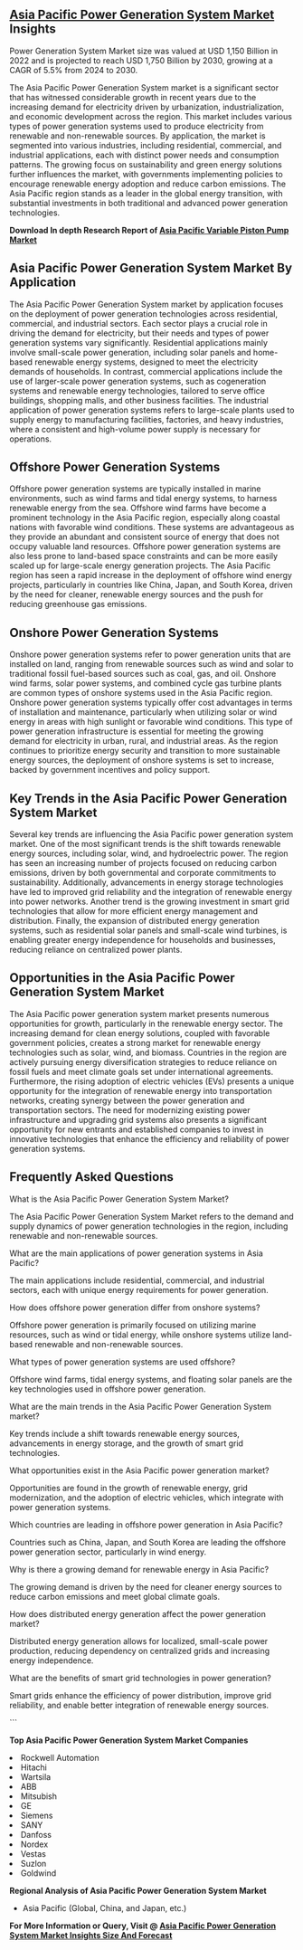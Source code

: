 <h2><a href="https://www.verifiedmarketreports.com/download-sample/?rid=83187&amp;utm_source=Github-Feb&amp;utm_medium=225" target="_blank">Asia Pacific Power Generation System Market</a> Insights</h2><p>Power Generation System Market size was valued at USD 1,150 Billion in 2022 and is projected to reach USD 1,750 Billion by 2030, growing at a CAGR of 5.5% from 2024 to 2030.</p><p><p>The Asia Pacific Power Generation System market is a significant sector that has witnessed considerable growth in recent years due to the increasing demand for electricity driven by urbanization, industrialization, and economic development across the region. This market includes various types of power generation systems used to produce electricity from renewable and non-renewable sources. By application, the market is segmented into various industries, including residential, commercial, and industrial applications, each with distinct power needs and consumption patterns. The growing focus on sustainability and green energy solutions further influences the market, with governments implementing policies to encourage renewable energy adoption and reduce carbon emissions. The Asia Pacific region stands as a leader in the global energy transition, with substantial investments in both traditional and advanced power generation technologies. <strong><p><strong>Download In depth Research Report of <a href="https://www.verifiedmarketreports.com/download-sample/?rid=236118&amp;utm_source=Pulse-Dec&amp;utm_medium=225" target="_blank">Asia Pacific Variable Piston Pump Market</a></strong></p></strong></p> <h2>Asia Pacific Power Generation System Market By Application</h2> <p>The Asia Pacific Power Generation System market by application focuses on the deployment of power generation technologies across residential, commercial, and industrial sectors. Each sector plays a crucial role in driving the demand for electricity, but their needs and types of power generation systems vary significantly. Residential applications mainly involve small-scale power generation, including solar panels and home-based renewable energy systems, designed to meet the electricity demands of households. In contrast, commercial applications include the use of larger-scale power generation systems, such as cogeneration systems and renewable energy technologies, tailored to serve office buildings, shopping malls, and other business facilities. The industrial application of power generation systems refers to large-scale plants used to supply energy to manufacturing facilities, factories, and heavy industries, where a consistent and high-volume power supply is necessary for operations.</p> <h2>Offshore Power Generation Systems</h2> <p>Offshore power generation systems are typically installed in marine environments, such as wind farms and tidal energy systems, to harness renewable energy from the sea. Offshore wind farms have become a prominent technology in the Asia Pacific region, especially along coastal nations with favorable wind conditions. These systems are advantageous as they provide an abundant and consistent source of energy that does not occupy valuable land resources. Offshore power generation systems are also less prone to land-based space constraints and can be more easily scaled up for large-scale energy generation projects. The Asia Pacific region has seen a rapid increase in the deployment of offshore wind energy projects, particularly in countries like China, Japan, and South Korea, driven by the need for cleaner, renewable energy sources and the push for reducing greenhouse gas emissions.</p> <h2>Onshore Power Generation Systems</h2> <p>Onshore power generation systems refer to power generation units that are installed on land, ranging from renewable sources such as wind and solar to traditional fossil fuel-based sources such as coal, gas, and oil. Onshore wind farms, solar power systems, and combined cycle gas turbine plants are common types of onshore systems used in the Asia Pacific region. Onshore power generation systems typically offer cost advantages in terms of installation and maintenance, particularly when utilizing solar or wind energy in areas with high sunlight or favorable wind conditions. This type of power generation infrastructure is essential for meeting the growing demand for electricity in urban, rural, and industrial areas. As the region continues to prioritize energy security and transition to more sustainable energy sources, the deployment of onshore systems is set to increase, backed by government incentives and policy support.</p> <h2>Key Trends in the Asia Pacific Power Generation System Market</h2> <p>Several key trends are influencing the Asia Pacific power generation system market. One of the most significant trends is the shift towards renewable energy sources, including solar, wind, and hydroelectric power. The region has seen an increasing number of projects focused on reducing carbon emissions, driven by both governmental and corporate commitments to sustainability. Additionally, advancements in energy storage technologies have led to improved grid reliability and the integration of renewable energy into power networks. Another trend is the growing investment in smart grid technologies that allow for more efficient energy management and distribution. Finally, the expansion of distributed energy generation systems, such as residential solar panels and small-scale wind turbines, is enabling greater energy independence for households and businesses, reducing reliance on centralized power plants.</p> <h2>Opportunities in the Asia Pacific Power Generation System Market</h2> <p>The Asia Pacific power generation system market presents numerous opportunities for growth, particularly in the renewable energy sector. The increasing demand for clean energy solutions, coupled with favorable government policies, creates a strong market for renewable energy technologies such as solar, wind, and biomass. Countries in the region are actively pursuing energy diversification strategies to reduce reliance on fossil fuels and meet climate goals set under international agreements. Furthermore, the rising adoption of electric vehicles (EVs) presents a unique opportunity for the integration of renewable energy into transportation networks, creating synergy between the power generation and transportation sectors. The need for modernizing existing power infrastructure and upgrading grid systems also presents a significant opportunity for new entrants and established companies to invest in innovative technologies that enhance the efficiency and reliability of power generation systems.</p> <h2>Frequently Asked Questions</h2> <p>What is the Asia Pacific Power Generation System Market?</p> <p>The Asia Pacific Power Generation System Market refers to the demand and supply dynamics of power generation technologies in the region, including renewable and non-renewable sources.</p> <p>What are the main applications of power generation systems in Asia Pacific?</p> <p>The main applications include residential, commercial, and industrial sectors, each with unique energy requirements for power generation.</p> <p>How does offshore power generation differ from onshore systems?</p> <p>Offshore power generation is primarily focused on utilizing marine resources, such as wind or tidal energy, while onshore systems utilize land-based renewable and non-renewable sources.</p> <p>What types of power generation systems are used offshore?</p> <p>Offshore wind farms, tidal energy systems, and floating solar panels are the key technologies used in offshore power generation.</p> <p>What are the main trends in the Asia Pacific Power Generation System market?</p> <p>Key trends include a shift towards renewable energy sources, advancements in energy storage, and the growth of smart grid technologies.</p> <p>What opportunities exist in the Asia Pacific power generation market?</p> <p>Opportunities are found in the growth of renewable energy, grid modernization, and the adoption of electric vehicles, which integrate with power generation systems.</p> <p>Which countries are leading in offshore power generation in Asia Pacific?</p> <p>Countries such as China, Japan, and South Korea are leading the offshore power generation sector, particularly in wind energy.</p> <p>Why is there a growing demand for renewable energy in Asia Pacific?</p> <p>The growing demand is driven by the need for cleaner energy sources to reduce carbon emissions and meet global climate goals.</p> <p>How does distributed energy generation affect the power generation market?</p> <p>Distributed energy generation allows for localized, small-scale power production, reducing dependency on centralized grids and increasing energy independence.</p> <p>What are the benefits of smart grid technologies in power generation?</p> <p>Smart grids enhance the efficiency of power distribution, improve grid reliability, and enable better integration of renewable energy sources.</p> ```</p><p><strong>Top Asia Pacific Power Generation System Market Companies</strong></p><div data-test-id=""><p><li>Rockwell Automation</li><li> Hitachi</li><li> Wartsila</li><li> ABB</li><li> Mitsubish</li><li> GE</li><li> Siemens</li><li> SANY</li><li> Danfoss</li><li> Nordex</li><li> Vestas</li><li> Suzlon</li><li> Goldwind</li></p><div><strong>Regional Analysis of&nbsp;Asia Pacific Power Generation System Market</strong></div><ul><li dir="ltr"><p dir="ltr">Asia Pacific (Global, China, and Japan, etc.)</p></li></ul><p><strong>For More Information or Query, Visit @&nbsp;</strong><strong><a href="https://www.verifiedmarketreports.com/product/global-power-generation-system-market-growth-2019-2024/?utm_source=Github-Feb&amp;utm_medium=225" target="_blank">Asia Pacific Power Generation System Market Insights Size And Forecast</a></strong></p></div><h2>&nbsp;</h2><div data-test-id="">&nbsp;</div>
